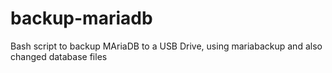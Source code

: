 # backup-mariadb
Bash script to backup MAriaDB to a USB Drive, using mariabackup and also changed database files

